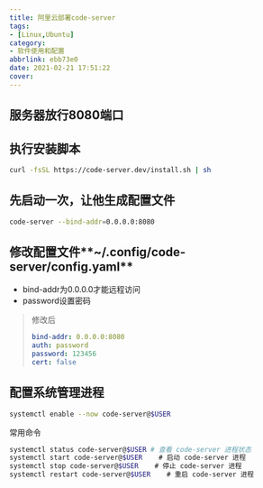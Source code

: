 ```yaml
---
title: 阿里云部署code-server
tags: 
- [Linux,Ubuntu]
category: 
- 软件使用和配置
abbrlink: ebb73e0
date: 2021-02-21 17:51:22
cover:
---
```

## 服务器放行8080端口

## 执行安装脚本
~~~bash
curl -fsSL https://code-server.dev/install.sh | sh
~~~

## 先启动一次，让他生成配置文件
~~~bash
code-server --bind-addr=0.0.0.0:8080
~~~

## 修改配置文件**~/.config/code-server/config.yaml**
+ bind-addr为0.0.0.0才能远程访问
+ password设置密码
>修改后
>~~~yaml
>bind-addr: 0.0.0.0:8080
>auth: password
>password: 123456
>cert: false
>~~~

## 配置系统管理进程
~~~bash
systemctl enable --now code-server@$USER
~~~

常用命令
~~~bash
systemctl status code-server@$USER # 查看 code-server 进程状态
systemctl start code-server@$USER    # 启动 code-server 进程
systemctl stop code-server@$USER    # 停止 code-server 进程
systemctl restart code-server@$USER    # 重启 code-server 进程
~~~